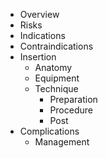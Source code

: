 * Overview
* Risks
* Indications
* Contraindications
* Insertion
    * Anatomy
    * Equipment
    * Technique
        * Preparation
        * Procedure
        * Post
* Complications
    * Management